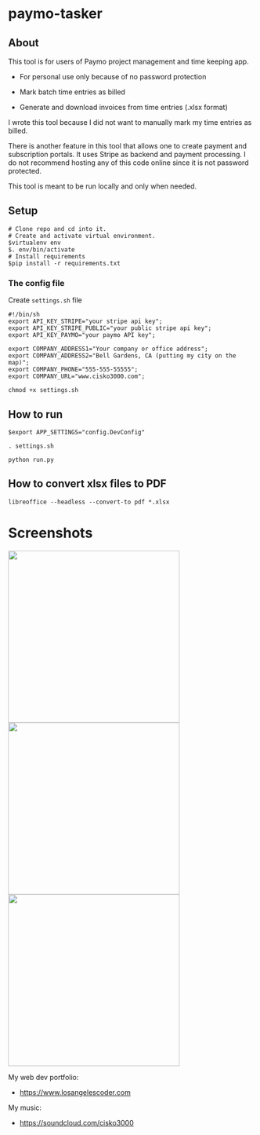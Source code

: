 # paymo-tasker
## About
This tool is for users of Paymo project management and time keeping app.

* For personal use only because of no password protection

* Mark batch time entries as billed

* Generate and download invoices from time entries (.xlsx format)


I wrote this tool because I did not want to manually mark my time entries as billed.

There is another feature in this tool that allows one to create payment and subscription portals. It uses Stripe as backend and payment processing. I do not recommend hosting any of this code online since it is not password protected.

This tool is meant to be run locally and only when needed.

## Setup
```
# Clone repo and cd into it.
# Create and activate virtual environment.
$virtualenv env
$. env/bin/activate
# Install requirements
$pip install -r requirements.txt
```
### The config file
Create `settings.sh` file
```
#!/bin/sh
export API_KEY_STRIPE="your stripe api key";
export API_KEY_STRIPE_PUBLIC="your public stripe api key";
export API_KEY_PAYMO="your paymo API key";

export COMPANY_ADDRESS1="Your company or office address";
export COMPANY_ADDRESS2="Bell Gardens, CA (putting my city on the map)";
export COMPANY_PHONE="555-555-55555";
export COMPANY_URL="www.cisko3000.com";

```
`chmod +x settings.sh`
## How to run
`$export APP_SETTINGS="config.DevConfig"`

`. settings.sh`

`python run.py`

## How to convert xlsx files to PDF
`libreoffice --headless --convert-to pdf *.xlsx`

# Screenshots

<img src="https://imgur.com/XIZsDAA.jpg" width="350px">


<img src="https://imgur.com/JdS63l1.jpg" width="350px">


<img src="https://imgur.com/1js6RLH.jpg" width="350px">

My web dev portfolio:
* <https://www.losangelescoder.com>

My music:
* <https://soundcloud.com/cisko3000>

